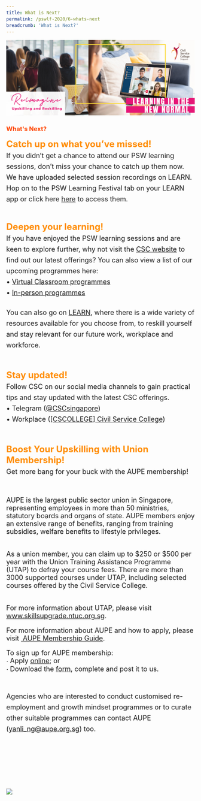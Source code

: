 ```yaml
---
title: What is Next?
permalink: /pswlf-2020/6-whats-next
breadcrumb: 'What is Next?'
---
```

![Hero Image](/images/LINN_Hero_v2.jpg)
### <font color="orangered"><b>What's Next?</b></font>


<font size="5"><font color="darkorange"><b>Catch up on what you’ve missed!</b></font><br>
<font size="4">If you didn’t get a chance to attend our PSW learning sessions, don’t miss your chance to catch up them now. We have uploaded selected session recordings on LEARN. Hop on to the PSW Learning Festival tab on your LEARN app or click here <a href="https://www.learn.gov.sg/dlp/student/coursecollection/213691">here</a> to access them.<br><br>

<font size="5"><font color="darkorange"><b>Deepen your learning!</b></font><br>
<font size="4">If you have enjoyed the PSW learning sessions and are keen to explore further, why not visit the <a href="https://www.csc.gov.sg/">CSC
  website</a> to find out our latest offerings? You can also view a list of our upcoming programmes here:<br>
  • <a href="/documents/MYNC_VCL_Listing.pdf">Virtual Classroom programmes</a> <br>
  • <a href="/documents/MYNC_VCL_Listing.pdf"> In-person programmes</a> <br> 
	 
You can also go on <a href="https://www.learn.gov.sg">LEARN</a>, where there is a wide variety of resources available for you choose from,
to reskill yourself and stay relevant for our future work, workplace and workforce.<br><br></font>

<font size="5"><font color="darkorange"><b>Stay updated!</b></font><br>
<font size="4">Follow CSC on our social media channels to gain practical tips and stay updated with the latest CSC offerings.<br>
  • Telegram (<a href="https://t.me/CSCSingapore">@CSCsingapore</a>)<br>
  • Workplace (<a href="https://onepublicservice.workplace.com/profile.php?id=100014966077110&sk=timeline">[CSCOLLEGE] Civil Service College</a>)<br><br></font>
  
<font size="5"><font color="darkorange"><b>Boost Your Upskilling with Union Membership!</b></font><br>
<font size="4">Get more bang for your buck with the AUPE membership!<br><br>

AUPE is the largest public sector union in Singapore, representing employees in more than 50 ministries, statutory boards and organs of state. AUPE members enjoy an extensive range of benefits, ranging from training subsidies, welfare benefits to lifestyle privileges.<br><br>

As a union member, you can claim up to $250 or $500 per year with the Union Training Assistance Programme (UTAP) to defray your course fees. There are more than 3000 supported courses under UTAP, including selected courses offered by the Civil Service College.<br><br>

For more information about UTAP, please visit <a href="https://www.skillsupgrade.ntuc.org.sg">www.skillsupgrade.ntuc.org.sg</a>.<br>

For more information about AUPE and how to apply, please visit <a href="https://www.ntuc.org.sg/wps/portal/aupe/home/beamember/membership/membershipdetails?WCM_GLOBAL_CONTEXT=/unions_content_library/aupe/home/be+a+member/membership/8e581bab-a05c-4d34-a560-d5b4166ecfcb"> AUPE Membership Guide</a>.<br>

To sign up for AUPE membership:<br>
∙ Apply <a href="https://www.ntuc.org.sg/wps/portal/aupe/home/signupform">online</a>; or <br>
∙ Download the <a href="https://www.ntuc.org.sg/wps/wcm/connect/54a0e52e-c86b-4d2f-ac92-97758d36e1ec/AUPE++Membership+Application+Form+(1Sep2019).pdf?MOD=AJPERES">form</a>, complete and post it to us.<br><br>

Agencies who are interested to conduct customised re-employment and growth mindset programmes or to curate other suitable programmes can contact AUPE (<a href="mailto:yanli_ng@aupe.org.sg">yanli_ng@aupe.org.sg</a>) too.<br></font>

<br>
<br>
<br>
<br>
<a href="https://www.csc.gov.sg/"><img src="/images/PSWLF_Microsite_Footer_CSC,MOT&AUPE.jpg"></a>
